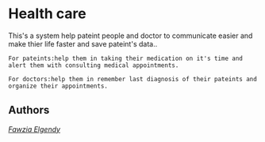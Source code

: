# Health care

This's a system help pateint people and doctor to communicate easier and make thier life faster and save pateint's data..

```
For pateints:help them in taking their medication on it's time and alert them with consulting medical appointments.
```

```
For doctors:help them in remember last diagnosis of their pateints and organize their appointments.
```

## Authors

[*Fawzia Elgendy*](https://github.com/FawziaElgendy)
